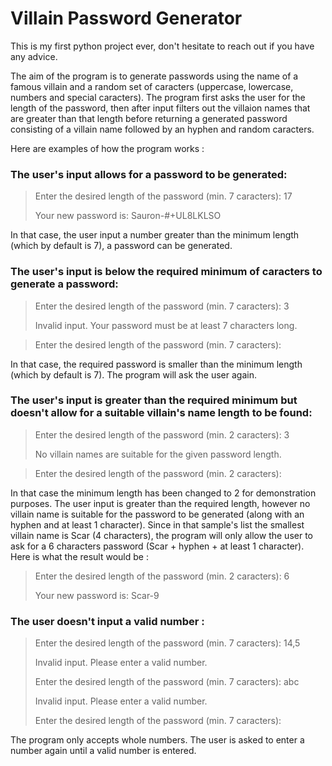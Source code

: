 # Villain Password Generator
This is my first python project ever, don't hesitate to reach out if you have any advice.

The aim of the program is to generate passwords using the name of a famous villain and a random set of caracters (uppercase, lowercase, numbers and special caracters).
The program first asks the user for the length of the password, then after input filters out the villaion names that are greater than that length before returning a generated password consisting of a villain name followed by an hyphen and random caracters. 

Here are examples of how the program works :

### The user's input allows for a password to be generated:

> Enter the desired length of the password (min. 7 caracters): 17
> 
> Your new password is: Sauron-#+UL8LKLSO

In that case, the user input a number greater than the minimum length (which by default is 7), a password can be generated.

### The user's input is below the required minimum of caracters to generate a password:

> Enter the desired length of the password (min. 7 caracters): 3
>
> Invalid input. Your password must be at least 7 characters long.

> Enter the desired length of the password (min. 7 caracters):

In that case, the required password is smaller than the minimum length (which by default is 7). The program will ask the user again.

### The user's input is greater than the required minimum but doesn't allow for a suitable villain's name length to be found:

> Enter the desired length of the password (min. 2 caracters): 3
> 
> No villain names are suitable for the given password length.

> Enter the desired length of the password (min. 2 caracters): 

In that case the minimum length has been changed to 2 for demonstration purposes. The user input is greater than the required length, however no villain name is suitable for the password to be generated (along with an hyphen and at least 1 character). Since in that sample's list the smallest villain name is Scar (4 characters), the program will only allow the user to ask for a 6 characters password (Scar + hyphen + at least 1 character).
Here is what the result would be :

> Enter the desired length of the password (min. 2 caracters): 6
>
> Your new password is: Scar-9


### The user doesn't input a valid number :

> Enter the desired length of the password (min. 7 caracters): 14,5
> 
> Invalid input. Please enter a valid number.
>
> Enter the desired length of the password (min. 7 caracters): abc
>
> Invalid input. Please enter a valid number.
>
> Enter the desired length of the password (min. 7 caracters):

The program only accepts whole numbers. The user is asked to enter a number again until a valid number is entered.


